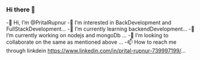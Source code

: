 ### Hi there 👋

<!--
**PritalRupnur/PritalRupnur** is a ✨ _special_ ✨ repository because its `README.md` (this file) appears on your GitHub profile.

Here are some ideas to get you started:-->




-👋 Hi, I’m @PritalRupnur
-👀 I’m interested in BackDevelopment and FullStackDevelopment...
-🌱 I’m currently learning backendDevelopment...
-🔭 I’m currently working on nodejs and mongoDb ...
-💞️ I’m looking to collaborate on the same as mentioned above ...
-📫 How to reach me through linkdein https://www.linkedin.com/in/prital-rupnur-739997199/...

